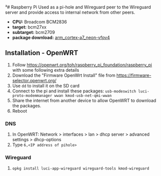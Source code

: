 ³# Raspberry Pi
Used as a pi-hole and Wireguard peer to the Wireguard server and provide access to internal network from other peers.

* **CPU:** Broadcom BCM2836
* **target:** bcm27xx
* **subtarget:** bcm2709
* **package download:** [arm_cortex-a7_neon-vfpv4](https://openwrt.org/docs/techref/instructionset/arm_cortex-a7_neon-vfpv4)

## Installation - OpenWRT
1. Follow https://openwrt.org/toh/raspberry_pi_foundation/raspberry_pi with some following extra details
2. Download the "Firmware OpenWrt Install" file from https://firmware-selector.openwrt.org/
3. Use `dd` to install it on the SD card
4. Connect to the pi and install these packages: `usb-modeswitch luci-proto-modemmanager wwan kmod-usb-net-qmi-wwan`
  1. Share the internet from another device to allow OpenWRT to download the packages.
6. Reboot

### DNS
1. In OpenWRT: Network > interfaces > lan > dhcp server > advanced settings > dhcp-options
2. Type `6,<IP address of pihole>`

### Wireguard
1. `opkg install luci-app-wireguard wireguard-tools kmod-wireguard`
